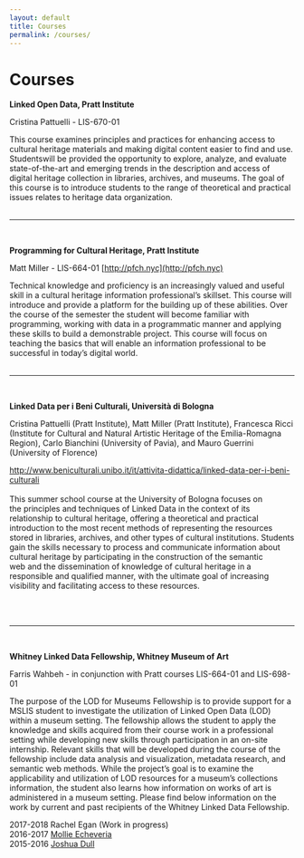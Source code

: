 ```yaml
---
layout: default
title: Courses
permalink: /courses/
---
```


<h1 class="page-heading">Courses</h1>


**Linked Open Data, Pratt Institute**

Cristina Pattuelli - LIS-670-01

This course examines principles and practices for enhancing access to cultural heritage materials and making digital content easier to find and use. Studentswill be provided the opportunity to explore, analyze, and evaluate state-of-the-art and emerging trends in the description and access of digital heritage collection in libraries, archives, and museums. The goal of this course is to introduce students to the range of theoretical and practical issues relates to heritage data organization.
<br/><br/>
<hr/>
<br/>

**Programming for Cultural Heritage, Pratt Institute**

Matt Miller - LIS-664-01 [http://pfch.nyc](http://pfch.nyc)

Technical knowledge and proficiency is an increasingly valued and useful skill in a cultural heritage information professional’s skillset. This course will introduce and provide a platform for the building up of these abilities. Over the course of the semester the student will become familiar with programming, working with data in a programmatic manner and applying these skills to build a demonstrable  project. This course will focus on teaching the basics that will enable an information professional to be successful in today’s digital world.
<br/><br/>
<hr/>
<br/>

**Linked Data per i Beni Culturali, Università di Bologna**

Cristina Pattuelli (Pratt Institute), Matt Miller (Pratt Institute), Francesca Ricci (Institute for Cultural and Natural Artistic Heritage of the Emilia-Romagna Region), Carlo Bianchini (University of Pavia), and Mauro Guerrini (University of Florence)

http://www.beniculturali.unibo.it/it/attivita-didattica/linked-data-per-i-beni-culturali<br/><br/>
This summer school course at the University of Bologna focuses on the principles and techniques of Linked Data in the context of its relationship to cultural heritage, offering a theoretical and practical introduction to the most recent methods of representing the resources stored in libraries, archives, and other types of cultural institutions. Students gain the skills necessary to process and communicate information about cultural heritage by participating in the construction of the semantic web and the dissemination of knowledge of cultural heritage in a responsible and qualified manner, with the ultimate goal of increasing visibility and facilitating access to these resources. 

<br/><br/>
<hr/>
<br/>

**Whitney Linked Data Fellowship, Whitney Museum of Art**

Farris Wahbeh - in conjunction with Pratt courses LIS-664-01 and LIS-698-01

The purpose of the LOD for Museums Fellowship is to provide support for a MSLIS student to investigate the utilization of Linked Open Data (LOD) within a museum setting. The fellowship allows the student to apply the knowledge and skills acquired from their course work in a professional setting while developing new skills through participation in an on-site internship. Relevant skills that will be developed during the course of the fellowship include data analysis and visualization, metadata research, and semantic web methods. While the project’s goal is to examine the applicability and utilization of LOD resources for a museum’s collections information, the student also learns how information on works of art is administered in a museum setting. Please find below information on the work by current and past recipients of the Whitney Linked Data Fellowship.

2017-2018 Rachel Egan (Work in progress)<br/>
2016-2017 [Mollie Echeveria](http://www.mollieecheverria.com/projects/linked-open-data-whitney-museum/)<br/>
2015-2016 [Joshua Dull](http://pfch.nyc/linked_open_data_at_the_whitney/index.html)

<!-- 
<div class="people-table">
	
	<h4>Semlab Team</h4>
	<table>
		<tbody>

			{% for member in site.data.people_team %}
			  <tr>
			  	<td>{{ member.name }}</td>
			  	<td>{{ member.email }}</td>
			  	<td>{{ member.twitter }}</td>
			  </tr>
			{% endfor %}
		</tbody>
	</table>
</div> -->


<!-- 
This is the base Jekyll theme. You can find out more info about customizing your Jekyll theme, as well as basic Jekyll usage documentation at [jekyllrb.com](https://jekyllrb.com/)

You can find the source code for Minima at GitHub:
[jekyll][jekyll-organization] /
[minima](https://github.com/jekyll/minima)

You can find the source code for Jekyll at GitHub:
[jekyll][jekyll-organization] /
[jekyll](https://github.com/jekyll/jekyll)


[jekyll-organization]: https://github.com/jekyll
 -->
